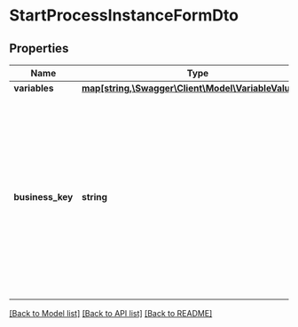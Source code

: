 # StartProcessInstanceFormDto

## Properties
Name | Type | Description | Notes
------------ | ------------- | ------------- | -------------
**variables** | [**map[string,\Swagger\Client\Model\VariableValueDto]**](VariableValueDto.md) |  | [optional] 
**business_key** | **string** | The business key the process instance is to be initialized with. The business key uniquely identifies the process instance in the context of the given process definition. | [optional] 

[[Back to Model list]](../../README.md#documentation-for-models) [[Back to API list]](../../README.md#documentation-for-api-endpoints) [[Back to README]](../../README.md)

